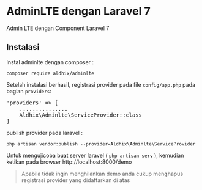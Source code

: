 # AdminLTE dengan Laravel 7
Admin LTE dengan Component Laravel 7

## Instalasi
Instal adminlte dengan composer :

`composer require aldhix/adminlte`



Setelah instalasi berhasil, registrasi provider pada file `config/app.php` pada bagian `providers`:
<pre>'providers' => [
    ...............
    Aldhix\Adminlte\ServiceProvider::class
]</pre>

publish provider pada laravel :

`php artisan vendor:publish --provider=Aldhix\Adminlte\ServiceProvider`

Untuk mengujicoba buat server laravel ( `php artisan serv` ), kemudian ketikan pada browser http://localhost:8000/demo 

> Apabila tidak ingin menghilankan demo anda cukup menghapus registrasi provider yang didaftarkan di atas
